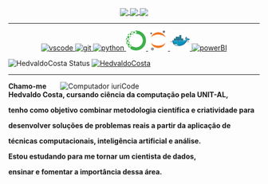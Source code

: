 <p align="center">
  <a href="https://instagram.com/hedvaldo_costa/">
    <img
      align="center"
      src="https://img.shields.io/badge/Instagram-1C1C1C?style=for-the-badge&logo=instagram&logoColor=00FFFF"
    />
  </a>
  <a href="https://www.linkedin.com/in/hedvaldo-costa-77b012205/">
    <img
         align="center"
         src="https://img.shields.io/badge/LinkedIn-1C1C1C?style=for-the-badge&logo=linkedin&logoColor=00FFFF"
  </a>
  <a href="mailto:hedvaldocostaV.O@hotmail.com">
    <img
         align="center"
         src="https://img.shields.io/badge/Outlook-1C1C1C?style=for-the-badge&logo=Gmail&logoColor=00FFFF"
  </a>
</p>
    
---

<p align="center">
   <a href="https://code.visualstudio.com/">
      <img src="https://cdn.jsdelivr.net/gh/devicons/devicon/icons/vscode/vscode-original.svg" alt="vscode" width="40" height="40"/>
   </a>
   <a href="https://git-scm.com/">
      <img src="https://cdn.jsdelivr.net/gh/devicons/devicon/icons/git/git-original.svg" alt="git" width="40" height="40"/>
   </a>
  <a href="https://www.python.org">
      <img src="https://cdn.jsdelivr.net/gh/devicons/devicon/icons/python/python-original.svg" alt="python" width="40" height="40"/>
   </a>
  <a href="https://www.anaconda.com">
      <img src="https://raw.githubusercontent.com/devicons/devicon/master/icons/anaconda/anaconda-original.svg" alt="anaconda" width="40" height="40"/>
   </a>
  <a href="https://jupyter.org">
      <img src="https://raw.githubusercontent.com/devicons/devicon/master/icons/jupyter/jupyter-original.svg" alt="jupyter-notebook" width="40" height="40"/>
   </a>
  <a href="https://www.docker.com">
      <img src="https://raw.githubusercontent.com/devicons/devicon/master/icons/docker/docker-original.svg" alt="docker" width="40" height="40"/>
   </a>
  <a href="https://powerbi.microsoft.com/pt-br/">
      <img src="https://raw.githubusercontent.com/microsoft/PowerBI-Icons/main/SVG/Power-BI.svg" alt="powerBI" width="40" height="40"/>
   </a>
</p>

![HedvaldoCosta Status](https://github-readme-stats.vercel.app/api?username=HedvaldoCosta&show_icons=true&theme=algolia)
[![HedvaldoCosta](https://github-readme-stats.vercel.app/api/top-langs/?username=HedvaldoCosta&hide=html&layout=compact=true&theme=algolia)](https://github.com/iuricode/)

---

<img src="https://user-images.githubusercontent.com/67663958/171513361-5bf84964-5da4-4650-8c03-2356b47d7922.png" min-width="400px" max-width="400px" width="400px" align="right" alt="Computador iuriCode">

<p align="left"> 
<strong>Chamo-me Hedvaldo Costa, cursando ciência da computação pela UNIT-AL,</strong>
</p>
<p align="left">
<strong>tenho como objetivo combinar metodologia científica e criatividade para</strong> 
</p>  
<p align="left">
<strong>desenvolver soluções de problemas reais a partir da aplicação de</strong>
</p>
<p align="left">
<strong>técnicas computacionais, inteligência artificial e análise.</strong>
</p>
<p align="left">
<strong>Estou estudando para me tornar um cientista de dados,</strong>
</p>
<p align="left">
<strong>ensinar e fomentar a importância dessa área.</strong>
</p>
